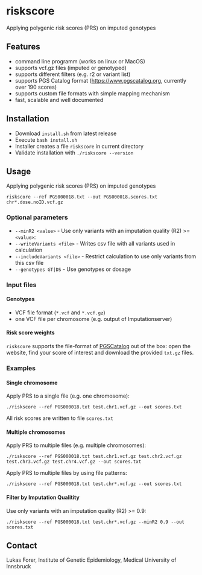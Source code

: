 # riskscore

Applying polygenic risk scores (PRS) on imputed genotypes

## Features

- command line programm (works on linux or MacOS)
- supports vcf.gz files (imputed or genotyped)
- supports different filters (e.g. r2 or variant list)
- supports PGS Catalog format (https://www.pgscatalog.org, currently over 190 scores)
- supports custom file formats with simple mapping mechanism
- fast, scalable and well documented


## Installation

- Download `install.sh` from latest release
- Execute `bash install.sh`
- Installer creates a file `riskscore` in current directory
- Validate installation with `./riskscore --version`

## Usage

Applying polygenic risk scores (PRS) on imputed genotypes

```
riskscore --ref PGS000018.txt --out PGS000018.scores.txt chr*.dose.noID.vcf.gz
```

### Optional parameters

- `--minR2 <value>` - Use only variants with an imputation quality (R2) >= `<value>`:
- `--writeVariants <file>` - Writes csv file with all variants used in calculation
- `--includeVariants <file>` - Restrict calculation to use only variants from this csv file
- `--genotypes GT|DS` - Use genotypes or dosage


### Input files

#### Genotypes

- VCF file format (`*.vcf` and `*.vcf.gz`)
- one VCF file per chromosome (e.g. output of Imputationserver)

#### Risk score weights

`riskscore` supports the file-format of [PGSCatalog](https://www.pgscatalog.org) out of the box: open the website, find your score of interest and download the provided `txt.gz` files.


### Examples

#### Single chromosome

Apply PRS to a single file (e.g. one chromosome):

```
./riskscore --ref PGS000018.txt test.chr1.vcf.gz --out scores.txt
```

All risk scores are written to file `scores.txt`

#### Multiple chromosomes

Apply PRS to multiple files (e.g. multiple chromosomes):

```
./riskscore --ref PGS000018.txt test.chr1.vcf.gz test.chr2.vcf.gz test.chr3.vcf.gz test.chr4.vcf.gz --out scores.txt
```

Apply PRS to multiple files by using file patterns:

```
./riskscore --ref PGS000018.txt test.chr*.vcf.gz --out scores.txt
```


#### Filter by Imputation Qualitity

Use only variants with an imputation quality (R2) >= 0.9:

```
./riskscore --ref PGS000018.txt test.chr*.vcf.gz --minR2 0.9 --out scores.txt
```

## Contact

Lukas Forer, Institute of Genetic Epidemiology, Medical University of Innsbruck
